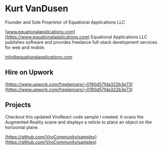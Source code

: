 # Kurt VanDusen
Founder and Sole Proprietor of Equational Applications LLC  

[www.equationalapplications.com](https://www.equationalapplications.com)
Equational Applications LLC publishes software and provides freelance full-stack development services for web and mobile.  

[info@equationalapplications.com](mailto:info@equationalapplications.comsubject=[GitHub]%20EquationalApplications)

## Hire on Upwork
[https://www.upwork.com/freelancers/~0190d57fda322b3e73](https://www.upwork.com/freelancers/~0190d57fda322b3e73)

## Projects
Checkout this updated ViroReact code sample I created. It scans the Augmented Reality scene and displays a reticle to place an object on the horizontal plane.

[https://github.com/ViroCommunity/samples](https://github.com/ViroCommunity/samples)
